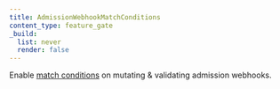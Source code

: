 ```yaml
---
title: AdmissionWebhookMatchConditions
content_type: feature_gate
_build:
  list: never
  render: false
---
```

Enable [match conditions](/docs/reference/access-authn-authz/extensible-admission-controllers/#matching-requests-matchconditions)
on mutating & validating admission webhooks.
